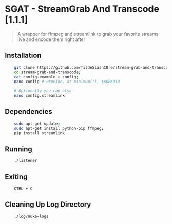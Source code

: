 # SGAT - StreamGrab And Transcode [1.1.1]

>A wrapper for ffmpeg and streamlink to grab your favorite streams live and encode them right after

## Installation

```bash
    git clone https://github.com/TildeSlashC0re/stream-grab-and-transcode.git;
    cd stream-grab-and-transcode;
    cat config.example > config;
    nano config # Provide, at minimum(!), $WORKDIR

    # Optionally you can also
    nano config.streamlink
```

## Dependencies

```bash
    sudo apt-get update; 
    sudo apt-get install python-pip ffmpeg;
    pip install streamlink
```

## Running 

```bash
    ./listener
```

## Exiting

```bash
    CTRL + C
```

## Cleaning Up Log Directory

```bash
    ./log/nuke-logs
```

